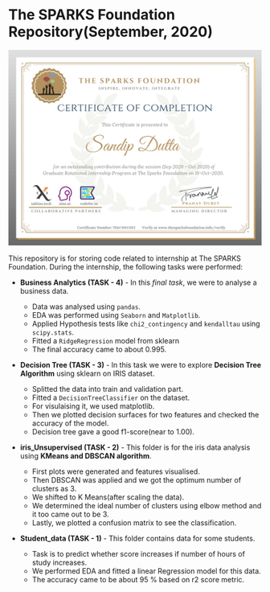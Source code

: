 # The SPARKS Foundation Repository(September, 2020)

![Internship Completion Certificate at SPARKS Foundation](https://raw.githubusercontent.com/Dutta-SD/SPARKS/master/(Internship_Completion)SANDIP_DUTTA_TE8CW8U9EZ.jpg)

This repository is for storing code related to internship at The SPARKS Foundation.
During the internship, the following tasks were performed:

* **Business Analytics (TASK - 4)** - In this *final task*,  we were to analyse a business data. 
  * Data was analysed using `pandas`. 
  * EDA was performed using `Seaborn` and `Matplotlib`. 
  * Applied Hypothesis tests like `chi2_contingency` and `kendalltau` using `scipy.stats`. 
  * Fitted a `RidgeRegression` model from sklearn
  * The final accuracy came to about 0.995.
  
* **Decision Tree (TASK - 3)** - In this task we were to explore **Decision Tree Algorithm** using sklearn on IRIS dataset. 
  * Splitted the data into train and validation part. 
  * Fitted a `DecisionTreeClassifier` on the dataset. 
  * For visulaising it, we used matplotlib. 
  * Then we plotted decision surfaces for two features and checked the accuracy of the model. 
  * Decision tree gave a good f1-score(near to 1.00).
  
* **iris_Unsupervised (TASK - 2)** - This folder is for the iris data analysis using **KMeans and DBSCAN algorithm**. 
  * First plots were generated and features visualised. 
  * Then DBSCAN was applied and we got the optimum number of clusters as 3. 
  * We shifted to K Means(after scaling the data). 
  * We determined the ideal number of clusters using elbow method and it too came out to be 3. 
  * Lastly, we plotted a confusion matrix to see the classification.
  
* **Student_data (TASK - 1)** - This folder contains data for some students. 
  * Task is to predict whether score increases if number of hours of study increases. 
  * We performed EDA and fitted a linear Regression model for this data. 
  * The accuracy came to be about 95 % based on r2 score metric.
